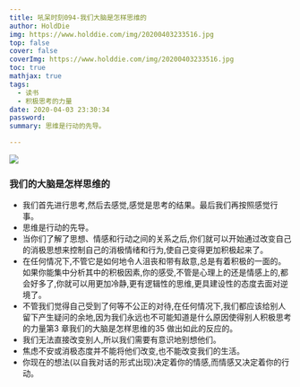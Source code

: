 ```yaml
---
title: 吼呆时刻094-我们大脑是怎样思维的
author: HoldDie
img: https://www.holddie.com/img/20200403233516.jpg
top: false
cover: false
coverImg: https://www.holddie.com/img/20200403233516.jpg
toc: true
mathjax: true
tags:
  - 读书
  - 积极思考的力量
date: 2020-04-03 23:30:34
password:
summary: 思维是行动的先导。

---
```


![](https://www.holddie.com/img/20200403233516.jpg)

### 我们的大脑是怎样思维的

- 我们首先进行思考,然后去感觉,感觉是思考的结果。最后我们再按照感觉行事。
- 思维是行动的先导。
- 当你们了解了思想、情感和行动之间的关系之后,你们就可以开始通过改变自己的消极思想来控制自己的消极情绪和行为,使自己变得更加积极起来了。
- 在任何情况下,不管它是如何地令人沮丧和带有敌意,总是有着积极的一面的。如果你能集中分析其中的积极因素,你的感受,不管是心理上的还是情感上的,都会好多了,你就可以用更加冷静,更有逻辑性的思维,更具建设性的态度去面对逆境了。
- 不管我们觉得自己受到了何等不公正的对待,在任何情况下,我们都应该给别人留下产生疑问的余地,因为我们永远也不可能知道是什么原因使得别人积极思考的力量第3 章我们的大脑是怎样思维的35 做出如此的反应的。
- 我们无法直接改变别人,所以我们需要有意识地别想他们。
- 焦虑不安或消极态度并不能将他们改变,也不能改变我们的生活。
- 你现在的想法(以自我对话的形式出现)决定着你的情感,而情感又决定着你的行动。